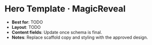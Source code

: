 # Hero Template · MagicReveal

- **Best for**: TODO
- **Layout**: TODO
- **Content fields**: Update once schema is final.
- **Notes**: Replace scaffold copy and styling with the approved design.
